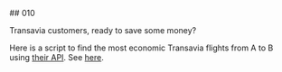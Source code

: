 ## 010

Transavia customers, ready to save some money?

Here is a script to find the most economic Transavia flights from A to B using [their API](https://developer.transavia.com). See [here](https://github.com/bbelderbos/transavia).
